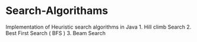 Search-Algorithams
==================

Implementation of Heuristic search algorithms in Java
    1. Hill climb Search
    2. Best First Search ( BFS )
    3. Beam Search
